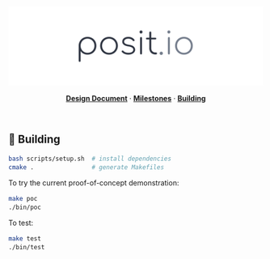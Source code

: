<p align="center">
  <img src="/.static/logo.png" />
</p>

<p align="center">
    <a href="https://paper.dropbox.com/doc/Design-Doc-R9JoiXDIBrOyNw0Nwz18c"><strong>Design Document</strong></a>
    ·
    <a href="https://github.com/bobheadxi/posit.io/milestones"><strong>Milestones</strong></a>
    ·
    <a href="#hammer-building"><strong>Building</strong></a>
</p>

<br/>

## :hammer: Building

```bash
bash scripts/setup.sh  # install dependencies
cmake .                # generate Makefiles
```

To try the current proof-of-concept demonstration:

```bash
make poc
./bin/poc
```

To test:

```bash
make test
./bin/test
```
